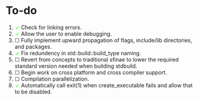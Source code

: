 <style type="text/css">
	c {
		color:#00FF00;
	}

	c::before {
		content: "✓";
		/* ✓🗹 */
	}

	nc::before {
		content: "☐";
		/* ☐ */
	}
</style>

# To-do

1. <c></c> Check for linking errors.  
2. <c></c> Allow the user to enable debugging.  
3. <nc></nc> Fully implement upward propagation of flags, include/lib directories, and packages.  
4. <c></c> Fix redundency in std::build::build_type naming.  
5. <nc></nc> Revert from concepts to traditional sfinae to lower the required standard version needed when building stdbuild.  
6. <nc></nc> Begin work on cross platform and cross compiler support.  
7. <nc></nc> Compilation parallelization.  
8. <c></c> Automatically call exit(1) when create_executable fails and allow that to be disabled.